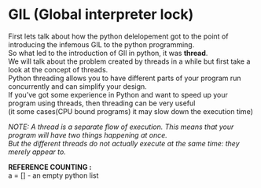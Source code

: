 # GIL (Global interpreter lock)
First lets talk about how the python delelopement got to the point of introducing the infemous GIL to the python programming.  
So what led to the introduction of GIl in python, it was **thread**.  
We will talk about the problem created by threads in a while but first take a look at the concept of threads.  
Python threading allows you to have different parts of your program run concurrently and can simplify your design.  
If you’ve got some experience in Python and want to speed up your program using threads, then threading can be very useful  
(it some cases(CPU bound programs) it may slow down the execution time)

*NOTE: A thread is a separate flow of execution. This means that your program will have two things happening at once.  
       But the different threads do not actually execute at the same time: they merely appear to.*  
       
**REFERENCE COUNTING :**  
a = []       -        an empty python list
